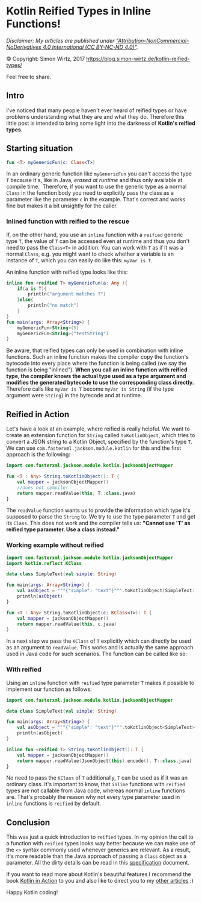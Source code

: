 # Kotlin Reified Types in Inline Functions!

_Disclaimer: My articles are published under 
<a href="https://creativecommons.org/licenses/by-nc-nd/4.0/legalcode" target="_blank">"Attribution-NonCommercial-NoDerivatives 4.0 International (CC BY-NC-ND 4.0)"</a>._

© Copyright: Simon Wirtz, 2017
https://blog.simon-wirtz.de/kotlin-reified-types/

Feel free to share.

## Intro

I've noticed that many people haven't ever heard of reified types or have problems understanding what they are and what they do. Therefore this little post is intended to bring some light into the darkness of **Kotlin's reified types**.

## Starting situation

```kotlin
fun <T> myGenericFun(c: Class<T>)
```

In an ordinary generic function like `myGenericFun` you can't access the type `T` because it's, like in Java, *erased at runtime* and thus only available at compile time.  Therefore, if you want to use the generic type as a normal `Class` in the function body you need to explicitly pass the class as a parameter like the parameter `c` in the example. That's correct and works fine but makes it a bit unsightly for the caller.

### Inlined function with reified to the rescue

If, on the other hand, you use an `inline` function with a `reified` generic type `T`, the value of `T` can be accessed even at runtime and thus you don't need to pass the `Class<T>` in addition. You can work with `T` as if it was a normal `Class`, e.g. you might want to check whether a variable is an instance of `T`, which you can easily do like this: `myVar is T`.

An inline function with reified type looks like this:

```kotlin runnable
inline fun <reified T> myGenericFun(a: Any ){
    if(a is T){
        println("argument matches T")
    }else{
        println("no match")
    }
}
fun main(args: Array<String>) {
    myGenericFun<String>(5)
    myGenericFun<String>("testString")
}
```

Be aware, that reified types can only be used in combination with inline functions. Such an inline function makes the compiler copy the function's bytecode into every place where the function is being called (we say the function is being "inlined"). **When you call an inline function with reified type, the compiler knows the actual type used as a type argument and modifies the generated bytecode to use the corresponding class directly.** Therefore calls like `myVar is T` become `myVar is String` (if the type argument were ``String``) in the bytecode and at runtime.

## Reified in Action

Let's have a look at an example, where reified is really helpful. We want to create an extension function for `String` called `toKotlinObject`, which tries to convert a JSON string to a Kotlin Object, specified by the function's type `T`. We can use `com.fasterxml.jackson.module.kotlin` for this and the first approach is the following:

```kotlin
import com.fasterxml.jackson.module.kotlin.jacksonObjectMapper

fun <T : Any> String.toKotlinObject(): T {
    val mapper = jacksonObjectMapper()
    //does not compile!
    return mapper.readValue(this, T::class.java)
}
```

The `readValue` function wants us to provide the information which type it's supposed to parse the `String` to. We try to use the type parameter `T` and get its `Class`. This does not work and the compiler tells us: **"Cannot use 'T' as reified type parameter. Use a class instead."**

### Working example without reified

```kotlin
import com.fasterxml.jackson.module.kotlin.jacksonObjectMapper
import kotlin.reflect.KClass

data class SimpleText(val simple: String)

fun main(args: Array<String>) {
    val asObject = """{"simple": "text"}""".toKotlinObject(SimpleText::class)
    println(asObject)
}

fun <T : Any> String.toKotlinObject(c: KClass<T>): T {
    val mapper = jacksonObjectMapper()
    return mapper.readValue(this, c.java)
}
```

In a next step we pass the `KClass` of `T` explicitly which can directly be used as an argument to `readValue`. This works and is actually the same approach used in Java code for such scenarios. The function can be called like so:

### With reified

Using an `inline` function with `reified` type parameter `T` makes it possible to implement our function as follows:

```kotlin
import com.fasterxml.jackson.module.kotlin.jacksonObjectMapper

data class SimpleText(val simple: String)

fun main(args: Array<String>) {
    val asObject = """{"simple": "text"}""".toKotlinObject<SimpleText>()
    println(asObject)
}

inline fun <reified T> String.toKotlinObject(): T {
    val mapper = jacksonObjectMapper()
    return mapper.readValue(JsonObject(this).encode(), T::class.java)
}
```

No need to pass the `KClass` of `T` additionally, `T` can be used as if it was an ordinary class. It's important to know, that `inline` functions with `reified` types are not callable from Java code, whereas normal `inline` functions are. That's probably the reason why not every type parameter used in `inline` functions is `reified` by default.

## Conclusion

This was just a quick introduction to `reified` types. In my opinion the call to a function with `reified` types looks way better because we can make use of the `<>` syntax commonly used whenever generics are relevant. As a result, it's more readable than the Java approach of passing a `Class` object as a parameter. All the dirty details can be read in this [specification](https://github.com/JetBrains/kotlin/blob/master/spec-docs/reified-type-parameters.md) document.

If you want to read more about Kotlin's beautiful features I recommend the book [Kotlin in Action](https://www.amazon.de/gp/product/1617293296/ref=as_li_tl?ie=UTF8&camp=1638&creative=6742&creativeASIN=1617293296&linkCode=as2&tag=simonwirtzde-21&linkId=0aacf80e18c7cea57cc77f7556eef2d2) to you and also like to direct you to my [other articles](https://blog.simon-wirtz.de) :)

Happy Kotlin coding!

